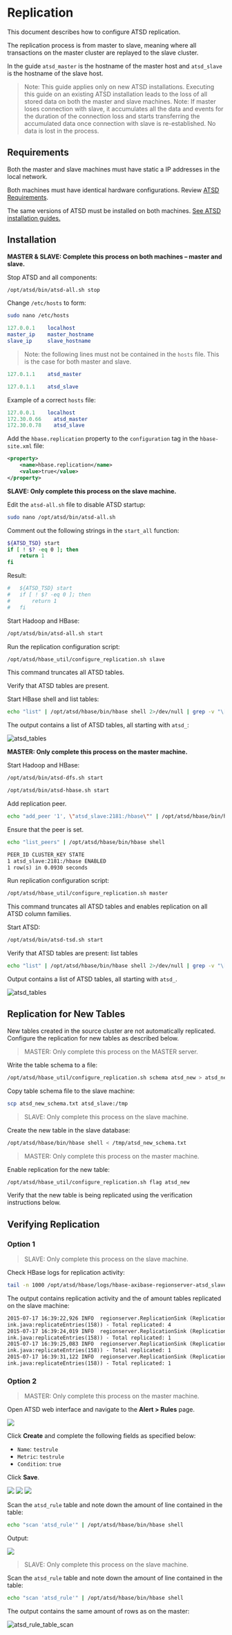 # Replication

This document describes how to configure ATSD replication.

The replication process is from master to slave, meaning where all transactions on the master
cluster are replayed to the slave cluster.

In the guide `atsd_master` is the hostname of the master host and
`atsd_slave` is the hostname of the slave host.

> Note: This guide applies only on new ATSD installations.
Executing this guide on an existing ATSD installation leads to the
loss of all stored data on both the master and slave machines.
> Note: If master loses connection with slave, it accumulates all the
data and events for the duration of the connection loss and starts
transferring the accumulated data once connection with slave is
re-established. No data is lost in the process.

## Requirements

Both the master and slave machines must have static a IP addresses in the
local network.

Both machines must have identical hardware configurations. Review [ATSD
Requirements](../installation/requirements.md).

The same versions of ATSD must be installed on both machines. [See ATSD
installation
guides.](../installation/README.md "ATSD Install Guides")

## Installation

**MASTER & SLAVE: Complete this process on both machines
– master and slave.**

Stop ATSD and all components:

```sh
/opt/atsd/bin/atsd-all.sh stop
```

Change `/etc/hosts` to form:

```sh
sudo nano /etc/hosts
```

```elm
127.0.0.1    localhost
master_ip    master_hostname
slave_ip     slave_hostname
```

> Note: the following lines must not be contained in the `hosts` file.
This is the case for both master and slave.

```elm
127.0.1.1    atsd_master
```

```elm
127.0.1.1    atsd_slave
```

Example of a correct `hosts` file:

```elm
127.0.0.1    localhost
172.30.0.66    atsd_master
172.30.0.78    atsd_slave
```

Add the `hbase.replication` property to the `configuration` tag in the
`hbase-site.xml` file:

```xml
<property>
    <name>hbase.replication</name>
    <value>true</value>
</property>
```

**SLAVE: Only complete this process on the slave
machine.**

Edit the `atsd-all.sh` file to disable ATSD startup:

```sh
sudo nano /opt/atsd/bin/atsd-all.sh
```

Comment out the following strings in the `start_all` function:

```bash
${ATSD_TSD} start
if [ ! $? -eq 0 ]; then
    return 1
fi
```

Result:

```bash
#   ${ATSD_TSD} start
#   if [ ! $? -eq 0 ]; then
#       return 1
#   fi
```

Start Hadoop and HBase:

```sh
/opt/atsd/bin/atsd-all.sh start
```

Run the replication configuration script:

```sh
/opt/atsd/hbase_util/configure_replication.sh slave
```

This command truncates all ATSD tables.

Verify that ATSD tables are present.

Start HBase shell and list tables:

```sh
echo "list" | /opt/atsd/hbase/bin/hbase shell 2>/dev/null | grep -v "\["
```

The output contains a list of ATSD tables, all starting with `atsd_`:

![](./images/atsd_tables.png "atsd_tables")

**MASTER: Only complete this process on the
master machine.**

Start Hadoop and HBase:

```sh
/opt/atsd/bin/atsd-dfs.sh start
```

```sh
/opt/atsd/bin/atsd-hbase.sh start
```

Add replication peer.

```sh
echo "add_peer '1', \"atsd_slave:2181:/hbase\"" | /opt/atsd/hbase/bin/hbase shell
```

Ensure that the peer is set.

```sh
echo "list_peers" | /opt/atsd/hbase/bin/hbase shell
```

```txt
PEER_ID CLUSTER_KEY STATE
1 atsd_slave:2181:/hbase ENABLED
1 row(s) in 0.0930 seconds
```

Run replication configuration script:

```sh
/opt/atsd/hbase_util/configure_replication.sh master
```

This command truncates all ATSD tables and enables replication on all
ATSD column families.

Start ATSD:

```sh
/opt/atsd/bin/atsd-tsd.sh start
```

Verify that ATSD tables are present: list tables

```sh
echo "list" | /opt/atsd/hbase/bin/hbase shell 2>/dev/null | grep -v "\["
```

Output contains a list of ATSD tables, all starting with `atsd_`.

![](./images/atsd_tables.png "atsd_tables")

## Replication for New Tables

New tables created in the source cluster are not automatically replicated. Configure the replication for new tables as described below.

> MASTER: Only complete this process on the MASTER server.

Write the table schema to a file:

```sh
/opt/atsd/hbase_util/configure_replication.sh schema atsd_new > atsd_new_schema.txt
```

Copy table schema file to the slave machine:

```sh
scp atsd_new_schema.txt atsd_slave:/tmp
```

> SLAVE: Only complete this process on the slave machine.

Create the new table in the slave database:

```sh
/opt/atsd/hbase/bin/hbase shell < /tmp/atsd_new_schema.txt
```

> MASTER: Only complete this process on the master machine.

Enable replication for the new table:

```sh
/opt/atsd/hbase_util/configure_replication.sh flag atsd_new
```

Verify that the new table is being replicated using the verification
instructions below.

## Verifying Replication

### Option 1

> SLAVE: Only complete this process on the slave machine.

Check HBase logs for replication activity:

```sh
tail -n 1000 /opt/atsd/hbase/logs/hbase-axibase-regionserver-atsd_slave.log | grep replicated
```

The output contains replication activity and the of amount tables replicated on the slave machine:

```txt
2015-07-17 16:39:22,926 INFO  regionserver.ReplicationSink (ReplicationS
ink.java:replicateEntries(158)) - Total replicated: 4
2015-07-17 16:39:24,019 INFO  regionserver.ReplicationSink (ReplicationS
ink.java:replicateEntries(158)) - Total replicated: 1
2015-07-17 16:39:25,083 INFO  regionserver.ReplicationSink (ReplicationS
ink.java:replicateEntries(158)) - Total replicated: 1
2015-07-17 16:39:31,122 INFO  regionserver.ReplicationSink (ReplicationS
ink.java:replicateEntries(158)) - Total replicated: 1
```

### Option 2

> MASTER: Only complete this process on the master machine.

Open ATSD web interface and navigate to the **Alert > Rules** page.

![](./images/replication_1.png)

Click **Create** and complete the following fields as specified below:

* `Name`: `testrule`
* `Metric`: `testrule`
* `Condition`: `true`

Click **Save**.

![](./images/replication_2.png)
![](./images/replication_3.png)
![](./images/replication_4.png)

Scan the `atsd_rule` table and note down the amount of line contained in the
table:

```sh
echo "scan 'atsd_rule'" | /opt/atsd/hbase/bin/hbase shell
```

Output:

![](./images/atsd_rule_table_scan1.png)

> SLAVE: Only complete this process on the slave machine.

Scan the `atsd_rule` table and note down the amount of line contained in the
table:

```sh
echo "scan 'atsd_rule'" | /opt/atsd/hbase/bin/hbase shell
```

The output contains the same amount of rows as on the master:

![](./images/atsd_rule_table_scan1.png "atsd_rule_table_scan")
